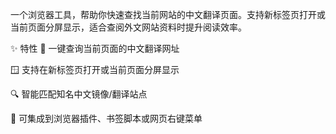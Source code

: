 一个浏览器工具，帮助你快速查找当前网站的中文翻译页面。支持新标签页打开或当前页面分屏显示，适合查阅外文网站资料时提升阅读效率。

✨ 特性
🚀 一键查询当前页面的中文翻译网址

🪟 支持在新标签页打开或当前页面分屏显示

🔍 智能匹配知名中文镜像/翻译站点

🧩 可集成到浏览器插件、书签脚本或网页右键菜单
